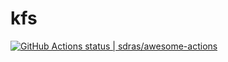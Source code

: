 # kfs

[<!--lint ignore no-dead-urls-->![GitHub Actions status | sdras/awesome-actions](https://github.com/lazyxu/kfs/workflows/Build/badge.svg)](https://github.com/lazyxu/kfs/actions?query=workflow%3ABuild)
